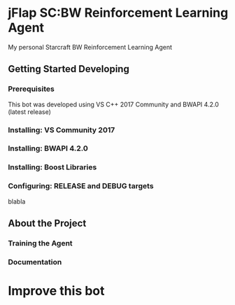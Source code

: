 # jFlap SC:BW Reinforcement Learning Agent
My personal Starcraft BW Reinforcement Learning Agent

## Getting Started Developing

### Prerequisites
This bot was developed using VS C++ 2017 Community and BWAPI 4.2.0 (latest release)

### Installing: VS Community 2017

### Installing: BWAPI 4.2.0

### Installing: Boost Libraries


### Configuring: RELEASE and DEBUG targets
blabla

## About the Project

### Training the Agent

### Documentation


# Improve this bot
